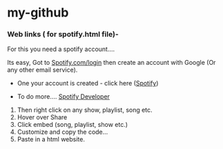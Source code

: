 # my-github
### Web links ( for spotify.html file)-
For this you need a spotify account....

Its easy, Got to [Spotify.com/login](https://spotify.com/login) then create an account with Google (Or any other email service).  
  
* One your account is created -  click here ([Spotify](https://open.spotify.com/))

* To do more.... [Spotify Developer](https://developer.spotify.com/)

1. Then right click on any show, playlist, song etc.
2. Hover over Share
3. Click embed (song, playlist, show etc.)
4. Customize and copy the code...
5. Paste in a html website.
 
